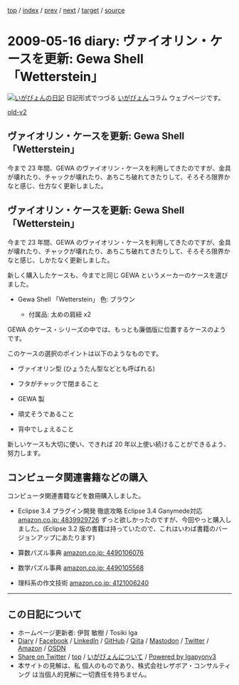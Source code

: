 [top](../index.html) 
 / [index](index.html) 
 / [prev](ig090506.html) 
 / [next](ig090518.html) 
 / [target](https://www.igapyon.jp/igapyon/diary/2009/ig090516.html) 
 / [source](https://github.com/igapyon/diary/blob/master/2009/ig090516.src.md) 

2009-05-16 diary: ヴァイオリン・ケースを更新: Gewa Shell 「Wetterstein」
=====================================================================================================
[![いがぴょんの日記](https://www.igapyon.jp/igapyon/diary/images/iga200306s.jpg "いがぴょん")](https://www.igapyon.jp/igapyon/diary/memo/memoigapyon.html) 日記形式でつづる [いがぴょん](https://www.igapyon.jp/igapyon/diary/memo/memoigapyon.html)コラム ウェブページです。

[old-v2](ig090516-orig.html)

## ヴァイオリン・ケースを更新: Gewa Shell 「Wetterstein」

今まで 23 年間、GEWA のヴァイオリン・ケースを利用してきたのですが、金具が壊れたり、チャックが壊れたり、あちこち破れてきたりして、そろそろ限界かなと感じ、仕方なく更新しました。


## ヴァイオリン・ケースを更新: Gewa Shell 「Wetterstein」

今まで 23 年間、GEWA のヴァイオリン・ケースを利用してきたのですが、金具が壊れたり、チャックが壊れたり、あちこち破れてきたりして、そろそろ限界かなと感じ、しかたなく更新しました。

新しく購入したケースも、今までと同じ GEWA というメーカーのケースを選びました。

* Gewa Shell 「Wetterstein」 色: ブラウン
  
  * 付属品: 太めの肩紐 x2
  

GEWA のケース・シリーズの中では、もっとも廉価版に位置するケースのようです。

このケースの選択のポイントは以下のようなものです。

* ヴァイオリン型 (ひょうたん型などとも呼ばれる)
  
* フタがチャックで閉まること
  
* GEWA 製
  
* 頑丈そうであること
  
* 背中でしょえること

新しいケースも大切に使い、できれば 20 年以上使い続けることができるよう、努力します。

## コンピュータ関連書籍などの購入

コンピュータ関連書籍などを数冊購入しました。

* Eclipse 3.4 プラグイン開発 徹底攻略 Eclipse 3.4 Ganymede対応
  [amazon.co.jp: 4839929726](http://www.amazon.co.jp/exec/obidos/ASIN/4839929726/igapyondiary-22)
  ずっと欲しかったのですが、今回やっと購入しました。(Eclipse 3.2 版の書籍は持っていたので、これはいわば書籍のバージョンアップにあたります)
  
* 算数パズル事典
  [amazon.co.jp: 4490106076](http://www.amazon.co.jp/exec/obidos/ASIN/4490106076/igapyondiary-22)
  
* 数学パズル事典
  [amazon.co.jp: 4490105568](http://www.amazon.co.jp/exec/obidos/ASIN/4490105568/igapyondiary-22)
  
* 理科系の作文技術
  [amazon.co.jp: 4121006240](http://www.amazon.co.jp/exec/obidos/ASIN/4121006240/igapyondiary-22)


----------------------------------------------------------------------------------------------------

## この日記について

* ホームページ更新者: 伊賀 敏樹 / Tosiki Iga
* [Diary](https://www.igapyon.jp/igapyon/diary/) / [Facebook](https://www.facebook.com/igapyon) / [LinkedIn](https://www.linkedin.com/in/toshikiiga) / [GitHub](https://github.com/igapyon) / [Qiita](https://qiita.com/igapyon) / [Mastodon](https://social.vivaldi.net/@igapyon) / [Twitter](https://twitter.com/ToshikiIga) / [Amazon](https://www.amazon.co.jp/%E4%BC%8A%E8%B3%80-%E6%95%8F%E6%A8%B9/e/B004LTQWCQ) / [OSDN](https://ja.osdn.net/users/iga/)
* [Share on Twitter](https://twitter.com/intent/tweet?hashtags=igapyon%2Cdiary%2C%E3%81%84%E3%81%8C%E3%81%B4%E3%82%87%E3%82%93&text=%E3%83%B4%E3%82%A1%E3%82%A4%E3%82%AA%E3%83%AA%E3%83%B3%E3%83%BB%E3%82%B1%E3%83%BC%E3%82%B9%E3%82%92%E6%9B%B4%E6%96%B0%3A+Gewa+Shell+%E3%80%8CWetterstein%E3%80%8D&url=https%3A%2F%2Fwww.igapyon.jp%2Figapyon%2Fdiary%2F2009%2Fig090516.html) / [top](../index.html) / [いがぴょんについて](https://www.igapyon.jp/igapyon/diary/memo/memoigapyon.html) / [Powered by Igapyonv3](https://github.com/igapyon/igapyonv3)
* 本サイトの見解は、私 個人のものであり、株式会社レザボア・コンサルティング は当個人的見解に一切責任を持ちません。 
